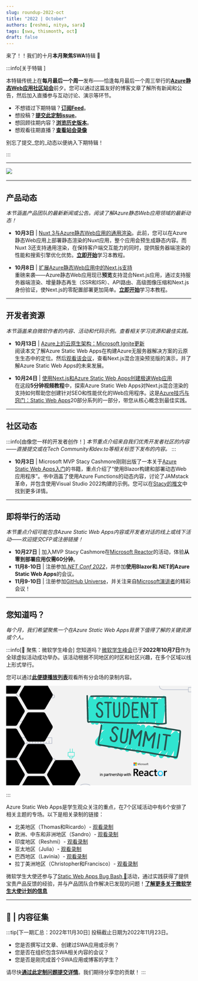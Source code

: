 ```yaml
---
slug: roundup-2022-oct
title: "2022 | October"
authors: [reshmi, nitya, sara]
tags: [swa, thismonth, oct]
draft: false
---
```


<head>
  <meta name="twitter:url" content="https://www.azurestaticwebapps.dev/blog/roundup-2022-oct" />
  <meta name="twitter:title" content="This Month in Azure Static Web Apps: Oct 2022" />
  <meta name="twitter:description" content="This October in @AzureStaticApps - we cover hybrid rendering with @nextjs, universal rendering with @nuxt_js and put the spotlight on #MicrosoftStudentSummit" />
  <meta name="twitter:image" content="https://www.azurestaticwebapps.dev/img/png/roundup/oct.png" />
  <meta name="twitter:card" content="summary_large_image" />
  <meta name="twitter:creator" content="@nitya" />
  <meta name="twitter:site" content="@AzureStaticApps" /> 
  <link rel="canonical" href="https://www.azurestaticwebapps.dev/blog/roundup-2022-oct" />
</head>

来了！！我们的十月**本月聚焦SWA**特辑 🎉

:::info[关于特辑 ]

本特辑传统上在**每月最后一个周一**发布——恰逢每月最后一个周三举行的[**Azure静态Web应用社区站会**](https://www.youtube.com/playlist?list=PLI7iePan8aH7Yo8vo288dAULgjyCCCcEJ)前夕。您可以通过这篇友好的博客文章了解所有新闻和公告，然后加入直播参与互动讨论、演示等环节。

 * 不想错过下期特辑？<a href="/thismonth/rss.xml" target="_blank">**订阅Feed**</a>。
 * 想投稿？[**提交此定制issue**](https://github.com/staticwebdev/30DaysOfSWA/issues/new?assignees=&labels=ThisMonthIn+-+Community&template=---this-month-in-swa--community-submission.md&title=This+Month+In%3A+Community)。
 * 想回顾往期内容？[**浏览历史版本**](/roundup#roundups-archive)。
 * 想观看往期直播？[**查看站会录像**](https://aka.ms/swa/community/standups)

别忘了提交_您的_动态以便纳入下期特辑！

:::

---

![](../../static/img/png/roundup/oct.png)

---

## 产品动态

_本节涵盖产品团队的最新新闻或公告。阅读了解Azure静态Web应用领域的最新动态！_

* **10月3日** | [Nuxt 3与Azure静态Web应用的通用渲染](https://techcommunity.microsoft.com/t5/apps-on-azure-blog/universal-rendering-with-nuxt-3-and-azure-static-web-apps/ba-p/3586297?WT.mc_id=javascript-74011-ninarasi)。此前，您可以在Azure静态Web应用上部署静态渲染的Nuxt应用，整个应用会预生成静态内容。而Nuxt 3还支持通用渲染，在保持客户端交互能力的同时，提供服务器端渲染的性能和搜索引擎优化优势。[**立即开始**](https://learn.microsoft.com/en-us/azure/static-web-apps/deploy-nuxtjs?WT.mc_id=javascript-74011-ninarasi)学习本教程。

* **10月8日** | [扩展Azure静态Web应用中的Next.js支持](https://techcommunity.microsoft.com/t5/apps-on-azure-blog/extending-next-js-support-in-azure-static-web-apps/ba-p/3627975?WT.mc_id=javascript-74011-ninarasi) <br/> 重磅来袭——Azure静态Web应用现已**预览**支持混合Next.js应用，通过支持服务器端渲染、增量静态再生（SSR和ISR）、API路由、高级图像压缩和Next.js身份验证，使Next.js的零配置部署更加简单。[**立即开始**](https://learn.microsoft.com/en-us/azure/static-web-apps/deploy-nextjs-hybrid?WT.mc_id=javascript-74011-ninarasi)学习本教程。

---

## 开发者资源

_本节涵盖来自微软作者的内容、活动和代码示例。查看相关学习资源和最佳实践。_

* **10月13日** | [Azure上的云原生架构：Microsoft Ignite更新](https://techcommunity.microsoft.com/t5/apps-on-azure-blog/cloud-native-architectures-on-azure-microsoft-ignite-update/ba-p/3650098?WT.mc_id=javascript-74011-ninarasi) <br/> 阅读本文了解Azure Static Web Apps在构建Azure无服务器解决方案的云原生生态中的定位。然后[观看该会议](https://ignite.microsoft.com/sessions/8950b2b1-62eb-48f9-90ef-5ad779ce8e22?source=sessions?WT.mc_id=javascript-74011-ninarasi)，查看Next.js混合渲染预览版的演示，并了解Azure Static Web Apps的未来发展。

* **10月24日** | [使用Next.js和Azure Static Web Apps创建极速Web应用](https://www.youtube.com/watch?v=w6uH1CZEhcg&WT.mc_id=javascript-74011-ninarasi) <br/> 在这段**5分钟视频教程**中，探索Azure Static Web Apps对Next.js混合渲染的支持如何帮助您创建针对SEO和性能优化的Web应用程序。这是[Azure技巧与窍门：Static Web Apps](https://www.youtube.com/playlist?list=PLlrxD0HtieHgMPeBaDQFx9yNuFxx6S1VG&WT.mc_id=javascript-74011-ninarasi)20部分系列的一部分，带您从核心概念到最佳实践。

---

## 社区动态

:::info[由像您一样的开发者创作！]
_本节重点介绍来自我们优秀开发者社区的内容——直接提交或在Tech Community和dev.to等相关标签下发布的内容。_
:::

* **10月3日** | Microsoft MVP Stacy Cashmore刚刚出版了一本关于[Azure Static Web Apps入门](https://link.springer.com/book/10.1007/978-1-4842-8146-8)的书籍，重点介绍了“使用Blazor构建和部署动态Web应用程序”。书中涵盖了使用Azure Functions的动态内容，讨论了JAMstack革命，并包含使用Visual Studio 2022构建的示例。您可以在[Stacy的推文](https://twitter.com/Stacy_Cash/status/1576956491218976768)中找到更多详情。

---

## 即将举行的活动

_本节重点介绍可能包含Azure Static Web Apps内容或开发者对话的线上或线下活动——欢迎提交CFP或注册链接！_

* **10月27日** | 加入MVP Stacy Cashmore在[Microsoft Reactor](https://reactor.microsoft.com/en-us/reactor/events/17239/)的活动，体验**从零到部署应用仅需60分钟**。
* **11月8-10日** | 注册参加[_.NET Conf 2022_](https://www.dotnetconf.net/)，并参加**使用Blazor和.NET的Azure Static Web Apps**的会议。
* **11月9-10日** | 注册参加[GitHub Universe](https://githubuniverse.com/)，并关注来自[Microsoft演讲者](https://githubuniverse.com/events/detail/speakers)的精彩会议！

---

## 您知道吗？

_每个月，我们希望聚焦一个在Azure Static Web Apps背景下值得了解的关键资源或个人。_

:::info[🌟 聚焦：微软学生峰会]
您知道吗？[微软学生峰会](https://developer.microsoft.com/en-us/reactor/overview/student-summit-2022?WT.mc_id=javascript-74011-ninarasi)已于**2022年10月7日**作为全球虚拟活动成功举办。该活动根据不同地区的时区和社区兴趣，在多个区域以线上形式举行。

您可以通过[**此便捷播放列表**](https://www.youtube.com/playlist?list=PLmsFUfdnGr3zU8GBuF3772MWhO4mMjMA-?WT.mc_id=javascript-74011-ninarasi)观看所有分会场的录制内容。

![学生峰会标志](./studentsummit.png)

:::

Azure Static Web Apps是学生观众关注的重点，在7个区域活动中有6个安排了相关主题的专场。以下是相关录制的链接：

* 北美地区（Thomas和Ricardo）- [观看录制](https://youtu.be/_rfVNPWdcNg?t=7505)
 * 欧洲、中东和非洲地区（Sandro）- [观看录制](https://www.youtube.com/watch?v=TLJvG98pSkc&list=PLmsFUfdnGr3zU8GBuF3772MWhO4mMjMA-&index=4&t=7168s&WT.mc_id=javascript-74011-ninarasi)
 * 印度地区（Reshmi）- [观看录制](https://youtu.be/e7tm1WpFK24?t=8750&WT.mc_id=javascript-74011-ninarasi)
 * 亚太地区（Julia）- [观看录制](https://youtu.be/ZjHZ5zCGPbk?t=8528&WT.mc_id=javascript-74011-ninarasi)
 * 巴西地区（Lavinia）- [观看录制](https://youtu.be/NmjwsCExIQM?list=PLmsFUfdnGr3zU8GBuF3772MWhO4mMjMA-&t=7892&WT.mc_id=javascript-74011-ninarasi)
 * 拉丁美洲地区（Christopher和Francisco）- [观看录制](https://youtu.be/ROJFLILoJ9U?list=PLmsFUfdnGr3zU8GBuF3772MWhO4mMjMA-&t=6930&WT.mc_id=javascript-74011-ninarasi)

微软学生大使还参与了[Static Web Apps Bug Bash 🐞](https://github.com/microsoft/studentambassadors/issues)活动，通过实践获得了提供宝贵产品反馈的经验，并与产品团队合作解决已发现的问题！[**了解更多关于微软学生大使计划的信息**](https://studentambassadors.microsoft.com/?WT.mc_id=javascript-74011-ninarasi)

---

## 🚨 | 内容征集

:::tip[下一期汇总：2022年11月30日]
投稿截止日期为2022年11月23日。

 * 您是否撰写过文章、创建过SWA应用或示例？
 * 您是否在组织包含SWA相关内容的会议？
 * 您是否是刚完成首个SWA应用或博客的学生？

请尽快[**通过此定制问题提交详情**](https://github.com/staticwebdev/30DaysOfSWA/issues/new?assignees=&labels=ThisMonthIn+-+Community&template=---this-month-in-swa--community-submission.md&title=This+Month+In%3A+Community)。我们期待分享您的贡献！
:::